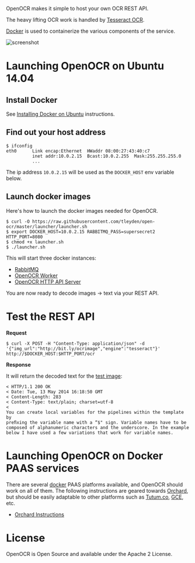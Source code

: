 
OpenOCR makes it simple to host your own OCR REST API.

The heavy lifting OCR work is handled by [Tesseract OCR](https://code.google.com/p/tesseract-ocr/).

[Docker](http://www.docker.io) is used to containerize the various components of the service.

![screenshot](http://tleyden-misc.s3.amazonaws.com/blog_images/openocr-architecture.png)

# Launching OpenOCR on Ubuntu 14.04

## Install Docker

See [Installing Docker on Ubuntu](https://docs.docker.com/installation/ubuntulinux/) instructions.

## Find out your host address

```
$ ifconfig
eth0      Link encap:Ethernet  HWaddr 08:00:27:43:40:c7
          inet addr:10.0.2.15  Bcast:10.0.2.255  Mask:255.255.255.0
          ...
```

The ip address `10.0.2.15` will be used as the `DOCKER_HOST` env variable below.

## Launch docker images

Here's how to launch the docker images needed for OpenOCR.

```
$ curl -O https://raw.githubusercontent.com/tleyden/open-ocr/master/launcher/launcher.sh
$ export DOCKER_HOST=10.0.2.15 RABBITMQ_PASS=supersecret2 HTTP_PORT=8080
$ chmod +x launcher.sh
$ ./launcher.sh
```

This will start three docker instances:

* [RabbitMQ](https://index.docker.io/u/tutum/rabbitmq/)
* [OpenOCR Worker](https://index.docker.io/u/tleyden5iwx/open-ocr/)
* [OpenOCR HTTP API Server](https://index.docker.io/u/tleyden5iwx/open-ocr/)

You are now ready to decode images -> text via your REST API.

# Test the REST API 

**Request**

```
$ curl -X POST -H "Content-Type: application/json" -d '{"img_url":"http://bit.ly/ocrimage","engine":"tesseract"}' http://$DOCKER_HOST:$HTTP_PORT/ocr
```

**Response**

It will return the decoded text for the [test image](http://bit.ly/ocrimage):

```
< HTTP/1.1 200 OK
< Date: Tue, 13 May 2014 16:18:50 GMT
< Content-Length: 283
< Content-Type: text/plain; charset=utf-8
<
You can create local variables for the pipelines within the template by
preﬁxing the variable name with a “$" sign. Variable names have to be
composed of alphanumeric characters and the underscore. In the example
below I have used a few variations that work for variable names.

```

# Launching OpenOCR on Docker PAAS services

There are several [docker](http://www.docker.io) PAAS platforms available, and OpenOCR should work on all of them.  The following instructions are geared towards [Orchard](http://www.orchardup.com), but should be easily adaptable to other platforms such as [Tutum.co](http://www.tutum.co), [GCE](http://docs.docker.io/installation/google/), etc.

* [Orchard Instructions](https://github.com/tleyden/open-ocr/wiki/Installation-on-Orchard)

# License

OpenOCR is Open Source and available under the Apache 2 License.
